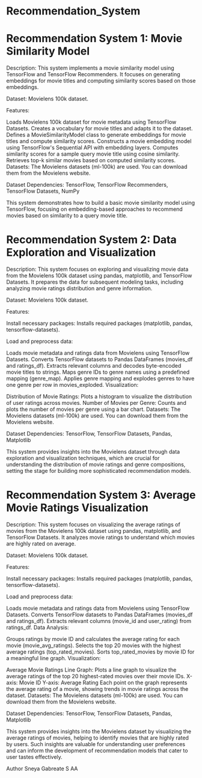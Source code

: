 # Recommendation_System
# Recommendation System 1: Movie Similarity Model
Description:
This system implements a movie similarity model using TensorFlow and TensorFlow Recommenders. It focuses on generating embeddings for movie titles and computing similarity scores based on those embeddings.

Dataset:
Movielens 100k dataset.

Features:

Loads Movielens 100k dataset for movie metadata using TensorFlow Datasets.
Creates a vocabulary for movie titles and adapts it to the dataset.
Defines a MovieSimilarityModel class to generate embeddings for movie titles and compute similarity scores.
Constructs a movie embedding model using TensorFlow's Sequential API with embedding layers.
Computes similarity scores for a sample query movie title using cosine similarity.
Retrieves top-k similar movies based on computed similarity scores.
Datasets:
The Movielens datasets (ml-100k) are used. You can download them from the Movielens website.

Dataset Dependencies:
TensorFlow, TensorFlow Recommenders, TensorFlow Datasets, NumPy

This system demonstrates how to build a basic movie similarity model using TensorFlow, focusing on embedding-based approaches to recommend movies based on similarity to a query movie title.

# Recommendation System 2: Data Exploration and Visualization
Description:
This system focuses on exploring and visualizing movie data from the Movielens 100k dataset using pandas, matplotlib, and TensorFlow Datasets. It prepares the data for subsequent modeling tasks, including analyzing movie ratings distribution and genre information.

Dataset:
Movielens 100k dataset.

Features:

Install necessary packages: Installs required packages (matplotlib, pandas, tensorflow-datasets).

Load and preprocess data:

Loads movie metadata and ratings data from Movielens using TensorFlow Datasets.
Converts TensorFlow datasets to Pandas DataFrames (movies_df and ratings_df).
Extracts relevant columns and decodes byte-encoded movie titles to strings.
Maps genre IDs to genre names using a predefined mapping (genre_map).
Applies genre mapping and explodes genres to have one genre per row in movies_exploded.
Visualization:

Distribution of Movie Ratings: Plots a histogram to visualize the distribution of user ratings across movies.
Number of Movies per Genre: Counts and plots the number of movies per genre using a bar chart.
Datasets:
The Movielens datasets (ml-100k) are used. You can download them from the Movielens website.

Dataset Dependencies:
TensorFlow, TensorFlow Datasets, Pandas, Matplotlib

This system provides insights into the Movielens dataset through data exploration and visualization techniques, which are crucial for understanding the distribution of movie ratings and genre compositions, setting the stage for building more sophisticated recommendation models.

# Recommendation System 3: Average Movie Ratings Visualization
Description:
This system focuses on visualizing the average ratings of movies from the Movielens 100k dataset using pandas, matplotlib, and TensorFlow Datasets. It analyzes movie ratings to understand which movies are highly rated on average.

Dataset:
Movielens 100k dataset.

Features:

Install necessary packages: Installs required packages (matplotlib, pandas, tensorflow-datasets).

Load and preprocess data:

Loads movie metadata and ratings data from Movielens using TensorFlow Datasets.
Converts TensorFlow datasets to Pandas DataFrames (movies_df and ratings_df).
Extracts relevant columns (movie_id and user_rating) from ratings_df.
Data Analysis:

Groups ratings by movie ID and calculates the average rating for each movie (movie_avg_ratings).
Selects the top 20 movies with the highest average ratings (top_rated_movies).
Sorts top_rated_movies by movie ID for a meaningful line graph.
Visualization:

Average Movie Ratings Line Graph: Plots a line graph to visualize the average ratings of the top 20 highest-rated movies over their movie IDs.
X-axis: Movie ID
Y-axis: Average Rating
Each point on the graph represents the average rating of a movie, showing trends in movie ratings across the dataset.
Datasets:
The Movielens datasets (ml-100k) are used. You can download them from the Movielens website.

Dataset Dependencies:
TensorFlow, TensorFlow Datasets, Pandas, Matplotlib

This system provides insights into the Movielens dataset by visualizing the average ratings of movies, helping to identify movies that are highly rated by users. Such insights are valuable for understanding user preferences and can inform the development of recommendation models that cater to user tastes effectively.

Author 
Sneya Gabreate S
AA

